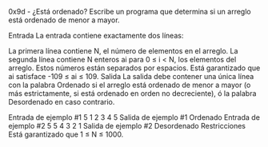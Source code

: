 0x9d - ¿Está ordenado?
Escribe un programa que determina si un arreglo está ordenado de menor a mayor.

Entrada
La entrada contiene exactamente dos líneas:

La primera línea contiene N, el número de elementos en el arreglo.
La segunda línea contiene N enteros ai para 0 ≤ i < N, los elementos del arreglo. Estos números están separados por espacios. Está garantizado que ai satisface -109 ≤ ai ≤ 109.
Salida
La salida debe contener una única línea con la palabra Ordenado si el arreglo está ordenado de menor a mayor (o más estrictamente, si está ordenado en orden no decreciente), ó la palabra Desordenado en caso contrario.

Entrada de ejemplo #1
5
1 2 3 4 5
Salida de ejemplo #1
Ordenado
Entrada de ejemplo #2
5
5 4 3 2 1
Salida de ejemplo #2
Desordenado
Restricciones
Está garantizado que 1 ≤ N ≤ 1000.
